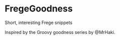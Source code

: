 # FregeGoodness
Short, interesting Frege snippets

Inspired by the Groovy goodness series by @MrHaki.
